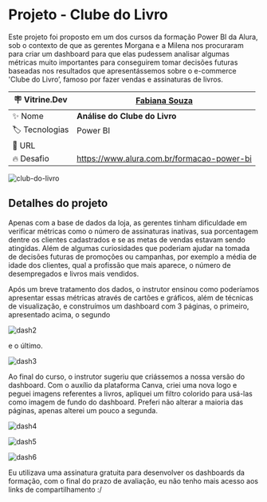 # Projeto - Clube do Livro

Este projeto foi proposto em um dos cursos da formação Power BI da Alura, sob o contexto de que as gerentes Morgana e a Milena nos procuraram para criar um dashboard para que elas pudessem analisar algumas métricas muito importantes para conseguirem tomar decisões futuras baseadas nos resultados que apresentássemos sobre o e-commerce 'Clube do Livro’, famoso por fazer vendas e assinaturas de livros.

| :placard: Vitrine.Dev |  [Fabiana Souza](https://cursos.alura.com.br/vitrinedev/fabdesouza)  |
| -------------  | --- |
| :sparkles: Nome        | **Análise do Clube do Livro**
| :label: Tecnologias | Power BI
| :rocket: URL         | 
| :fire: Desafio     | https://www.alura.com.br/formacao-power-bi

<!-- Inserir imagem com a #vitrinedev ao final do link -->
![club-do-livro](https://user-images.githubusercontent.com/67301805/189974703-e68c2f95-d623-41fe-9ad9-9aef56503524.jpg#vitrinedev)


## Detalhes do projeto

Apenas com a base de dados da loja, as gerentes tinham dificuldade em verificar métricas como o número de assinaturas inativas, sua porcentagem dentre os clientes cadastrados e se as metas de vendas estavam sendo atingidas. Além de algumas curiosidades que poderiam ajudar na tomada de decisões futuras de promoções ou campanhas, por exemplo a média de idade dos clientes, qual a profissão que mais aparece, o número de desempregados e livros mais vendidos.

Após um breve tratamento dos dados, o instrutor ensinou como poderíamos apresentar essas métricas através de cartões e gráficos, além de técnicas de visualização, e construímos um dashboard com 3 páginas, o primeiro, apresentado acima, o segundo

![dash2](https://user-images.githubusercontent.com/67301805/189991592-f7af02f5-d98e-495c-8c9c-ddb1d23892e1.jpg)

e o último.

![dash3](https://user-images.githubusercontent.com/67301805/189991736-fca6aa30-c954-4f25-90f4-065ea95b4e0b.jpg)

Ao final do curso, o instrutor sugeriu que criássemos a nossa versão do dashboard. Com o auxílio da plataforma Canva, criei uma nova logo e peguei imagens referentes a livros, apliquei um filtro colorido para usá-las como imagem de fundo do dashboard. Preferi não alterar a maioria das páginas, apenas alterei um pouco a segunda.

![dash4](https://user-images.githubusercontent.com/67301805/189995581-d8d5c6fc-602d-414d-b6a6-3629f0a86efd.jpg)

![dash5](https://user-images.githubusercontent.com/67301805/189995609-ba0cdb8b-9ee0-4c74-9942-a479d4bdf5d0.jpg)

![dash6](https://user-images.githubusercontent.com/67301805/189995620-ba9cc089-ed4a-4e66-9fc4-269867951516.jpg)

Eu utilizava uma assinatura gratuita para desenvolver os dashboards da formação, com o final do prazo de avaliação, eu não tenho mais acesso aos links de compartilhamento :/
